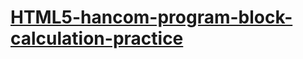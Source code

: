 # [HTML5-hancom-program-block-calculation-practice](https://jjecgd.github.io/HTML5-hancom-program-block-calculation-practice/01_01.html)
